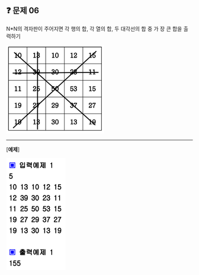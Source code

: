 ## ❓ 문제 06

N\*N의 격자판이 주어지면 각 행의 합, 각 열의 합, 두 대각선의 합 중 가 장 큰 합을 출력하기

![Alt text](image.png)

---

[**예제**]

![Alt text](image-1.png)
